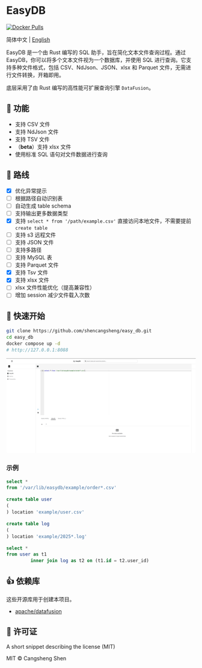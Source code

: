 # EasyDB

[![Docker Pulls](https://img.shields.io/docker/pulls/shencangsheng/easydb-backend.svg)](https://hub.docker.com/r/shencangsheng/easydb-backend)

简体中文 | [English](./README.en-us.md)

EasyDB 是一个由 Rust 编写的 SQL 助手，旨在简化文本文件查询过程。通过 EasyDB，你可以将多个文本文件视为一个数据库，并使用 SQL
进行查询。它支持多种文件格式，包括 CSV、NdJson、JSON、xlsx 和 Parquet 文件，无需进行文件转换，开箱即用。

底层采用了由 Rust 编写的高性能可扩展查询引擎 `DataFusion`。

## 📖 功能

- 支持 CSV 文件
- 支持 NdJson 文件
- 支持 TSV 文件
- （**beta**）支持 xlsx 文件
- 使用标准 SQL 语句对文件数据进行查询

## 🔮 路线

- [x] 优化异常提示
- [ ] 根据路径自动识别表
- [ ] 自动生成 table schema
- [ ] 支持输出更多数据类型
- [x] 支持 `select * from '/path/example.csv'` 直接访问本地文件，不需要提前 `create table`
- [ ] 支持 s3 远程文件
- [ ] 支持 JSON 文件
- [ ] 支持多路径
- [ ] 支持 MySQL 表
- [ ] 支持 Parquet 文件
- [x] 支持 Tsv 文件
- [x] 支持 xlsx 文件
- [ ] xlsx 文件性能优化（提高兼容性）
- [ ] 增加 session 减少文件载入次数

## 🚀 快速开始

```bash
git clone https://github.com/shencangsheng/easy_db.git
cd easy_db
docker compose up -d
# http://127.0.0.1:8088
```

![demo.gif](assets/demo.gif)

### 示例

```sql
select *
from '/var/lib/easydb/example/order*.csv'
```

```sql
create table user
(
) location 'example/user.csv'
```

```sql
create table log
(
) location 'example/2025*.log'
```

```sql
select *
from user as t1
         inner join log as t2 on (t1.id = t2.user_id)
```

## 👍 依赖库

这些开源库用于创建本项目。

- [apache/datafusion](https://github.com/apache/datafusion)

## 📝 许可证

A short snippet describing the license (MIT)

MIT © Cangsheng Shen